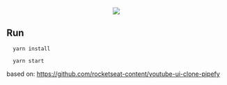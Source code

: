 
<h1 align=center>
<img src="https://fontmeme.com/permalink/220411/99693c2ff1221c688314733a640240fd.png"/>
</h1>


## Run
```
  yarn install
```
```
  yarn start
```
based on: https://github.com/rocketseat-content/youtube-ui-clone-pipefy